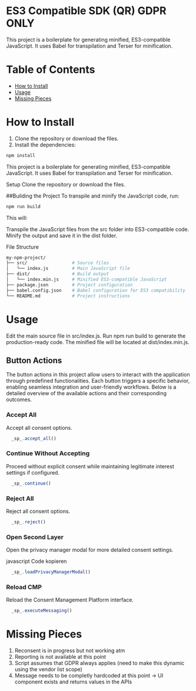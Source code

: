 # ES3 Compatible SDK (QR) GDPR ONLY

This project is a boilerplate for generating minified, ES3-compatible JavaScript. It uses Babel for transpilation and Terser for minification.

# Table of Contents

- [How to Install](#how-to-install)
- [Usage](#usage)
- [Missing Pieces](#missing-pieces)

# How to Install
1. Clone the repository or download the files.
2. Install the dependencies:

```bash
npm install
```

This project is a boilerplate for generating minified, ES3-compatible JavaScript. It uses Babel for transpilation and Terser for minification.

Setup
Clone the repository or download the files.


##Building the Project
To transpile and minify the JavaScript code, run:

```bash
npm run build
```
This will:

Transpile the JavaScript files from the src folder into ES3-compatible code.
Minify the output and save it in the dist folder.

File Structure

```bash
my-npm-project/
├── src/                 # Source files
│   └── index.js         # Main JavaScript file
├── dist/                # Build output
│   └── index.min.js     # Minified ES3-compatible JavaScript
├── package.json         # Project configuration
├── babel.config.json    # Babel configuration for ES3 compatibility
└── README.md            # Project instructions
```

# Usage
Edit the main source file in src/index.js.
Run npm run build to generate the production-ready code.
The minified file will be located at dist/index.min.js.



## Button Actions
The button actions in this project allow users to interact with the application through predefined functionalities. Each button triggers a specific behavior, enabling seamless integration and user-friendly workflows. Below is a detailed overview of the available actions and their corresponding outcomes.


### Accept All

 Accept all consent options.

```javascript
  _sp_.accept_all()
```

### Continue Without Accepting

Proceed without explicit consent while maintaining legitimate interest settings if configured.

```javascript
  _sp_.continue()
```

### Reject All

Reject all consent options.

```javascript
  _sp_.reject()
```

### Open Second Layer
Open the privacy manager modal for more detailed consent settings.

javascript
Code kopieren


```javascript
  _sp_.loadPrivacyManagerModal()
```

### Reload CMP

 Reload the Consent Management Platform interface.

```javascript
  _sp_.executeMessaging()
```


# Missing Pieces

1. Reconsent is in progress but not working atm
2. Reporting is not available at this point
3. Script assumes that GDPR always applies (need to make this dynamic using the vendor list scope)
4. Message needs to be completly hardcoded at this point -> UI component exists and returns values in the APIs
